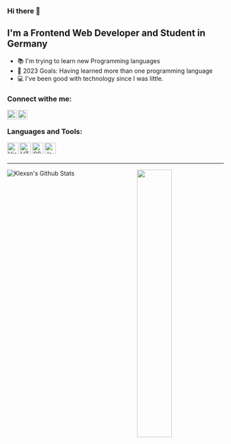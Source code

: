 ### Hi there 👋

## I'm a Frontend Web Developer and Student in Germany
- 📚 I'm trying to learn new Programming languages 
- 🥅 2023 Goals: Having learned more than one programming language
- 💻 I've been good with technology since I was little.

### Connect withe me:
[<img align="left" alt="Twitter" width="22px" src="https://cdn.jsdelivr.net/npm/simple-icons@v3/icons/twitter.svg" />][twitter]
[<img align="left" alt="Instagram" width="22px" src="https://cdn.jsdelivr.net/npm/simple-icons@v3/icons/instagram.svg"/>][instagram]

<br/>

### Languages and Tools:
[<img align="left" alt="Visual Studio Code" width="26px" src="https://cdn.iconscout.com/icon/free/png-256/visual-studio-code-1868941-1583105.png"/>][webdevplaylist]
[<img align="left" alt="HTML5" width="26px" src="https://aux.iconspalace.com/uploads/189258294686187446.png"/>][webdevplaylist]
[<img align="left" alt="CSS3" width="26px" src="https://aux.iconspalace.com/uploads/css-3-icon-256.png"/>][cssplaylist]
[<img align="left" alt="JavaScript" width="26px" src="https://cdn.iconscout.com/icon/free/png-256/javascript-1-225993.png"/>][jsplaylist]

<br/>
<br/>

---
<img align="left" alt="Klexsn's Github Stats" src="https://github-readme-stats.vercel.app/api?username=Klexsn&theme=gotham&show_icons=true&hide_border=true"/>

<img align="right" width="40%" src="https://github-readme-stats.vercel.app/api/top-langs/?username=Klexsn&layout=compact"/>

[twitter]: https://twitter.com/Klexs2
[instagram]: https://instagram.com/klexsflu
[webdevplaylist]: https://www.w3schools.com/html/
[cssplaylist]: https://www.w3schools.com/css/
[jsplaylist]: https://www.javascript.com/learn/








